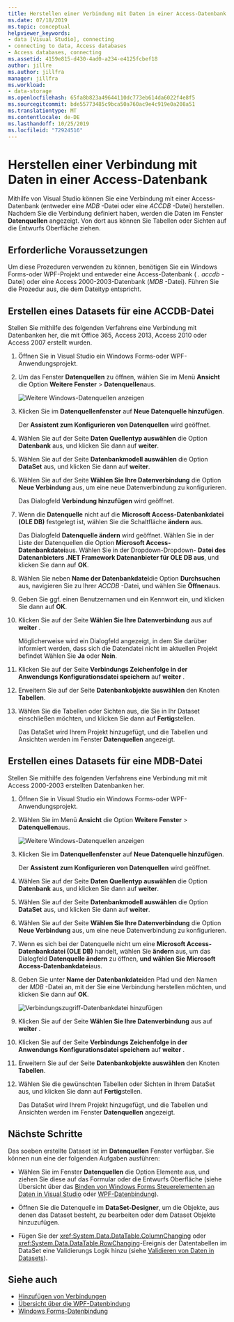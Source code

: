 ```yaml
---
title: Herstellen einer Verbindung mit Daten in einer Access-Datenbank
ms.date: 07/18/2019
ms.topic: conceptual
helpviewer_keywords:
- data [Visual Studio], connecting
- connecting to data, Access databases
- Access databases, connecting
ms.assetid: 4159e815-d430-4ad0-a234-e4125fcbef18
author: jillre
ms.author: jillfra
manager: jillfra
ms.workload:
- data-storage
ms.openlocfilehash: 65fa8b823a49644110dc773eb614da6022f4e8f5
ms.sourcegitcommit: bde55773485c9bca50a760ac9e4c919e0a208a51
ms.translationtype: MT
ms.contentlocale: de-DE
ms.lasthandoff: 10/25/2019
ms.locfileid: "72924516"
---
```

# <a name="connect-to-data-in-an-access-database"></a>Herstellen einer Verbindung mit Daten in einer Access-Datenbank

Mithilfe von Visual Studio können Sie eine Verbindung mit einer Access-Datenbank (entweder eine *MDB* -Datei oder eine *ACCDB* -Datei) herstellen. Nachdem Sie die Verbindung definiert haben, werden die Daten im Fenster **Datenquellen** angezeigt. Von dort aus können Sie Tabellen oder Sichten auf die Entwurfs Oberfläche ziehen.

## <a name="prerequisites"></a>Erforderliche Voraussetzungen

Um diese Prozeduren verwenden zu können, benötigen Sie ein Windows Forms-oder WPF-Projekt und entweder eine Access-Datenbank ( *. accdb* -Datei) oder eine Access 2000-2003-Datenbank (*MDB* -Datei). Führen Sie die Prozedur aus, die dem Dateityp entspricht.

## <a name="create-a-dataset-for-an-accdb-file"></a>Erstellen eines Datasets für eine ACCDB-Datei

Stellen Sie mithilfe des folgenden Verfahrens eine Verbindung mit Datenbanken her, die mit Office 365, Access 2013, Access 2010 oder Access 2007 erstellt wurden.

1. Öffnen Sie in Visual Studio ein Windows Forms-oder WPF-Anwendungsprojekt.

2. Um das Fenster **Datenquellen** zu öffnen, wählen Sie im Menü **Ansicht** die Option **Weitere Fenster**  > **Datenquellen**aus.

   ![Weitere Windows-Datenquellen anzeigen](../data-tools/media/viewdatasources.png)

3. Klicken Sie im **Datenquellenfenster** auf **Neue Datenquelle hinzufügen**.

   Der **Assistent zum Konfigurieren von Datenquellen** wird geöffnet.

4. Wählen Sie auf der Seite **Daten Quellentyp auswählen** die Option **Datenbank** aus, und klicken Sie dann auf **weiter**.

5. Wählen Sie auf der Seite **Datenbankmodell auswählen** die Option **DataSet** aus, und klicken Sie dann auf **weiter**.

6. Wählen Sie auf der Seite **Wählen Sie Ihre Datenverbindung** die Option **Neue Verbindung** aus, um eine neue Datenverbindung zu konfigurieren.

   Das Dialogfeld **Verbindung hinzufügen** wird geöffnet.

7. Wenn die **Datenquelle** nicht auf die **Microsoft Access-Datenbankdatei (OLE DB)** festgelegt ist, wählen Sie die Schaltfläche **ändern** aus.

   Das Dialogfeld **Datenquelle ändern** wird geöffnet. Wählen Sie in der Liste der Datenquellen die Option **Microsoft Access-Datenbankdatei**aus. Wählen Sie in der Dropdown-Dropdown- **Datei des Datenanbieters** **.NET Framework Datenanbieter für OLE DB aus**, und klicken Sie dann auf **OK**.

8. Wählen Sie neben **Name der Datenbankdatei**die Option **Durchsuchen** aus, navigieren Sie zu Ihrer *ACCDB* -Datei, und wählen Sie **Öffnen**aus.

9. Geben Sie ggf. einen Benutzernamen und ein Kennwort ein, und klicken Sie dann auf **OK**.

10. Klicken Sie auf der Seite **Wählen Sie Ihre Datenverbindung** aus auf **weiter** .

    Möglicherweise wird ein Dialogfeld angezeigt, in dem Sie darüber informiert werden, dass sich die Datendatei nicht im aktuellen Projekt befindet Wählen Sie **Ja** oder **Nein**.

11. Klicken Sie auf der Seite **Verbindungs Zeichenfolge in der Anwendungs Konfigurationsdatei speichern** auf **weiter** .

12. Erweitern Sie auf der Seite **Datenbankobjekte auswählen** den Knoten **Tabellen**.

13. Wählen Sie die Tabellen oder Sichten aus, die Sie in Ihr Dataset einschließen möchten, und klicken Sie dann auf **Fertig**stellen.

    Das DataSet wird Ihrem Projekt hinzugefügt, und die Tabellen und Ansichten werden im Fenster **Datenquellen** angezeigt.

## <a name="create-a-dataset-for-an-mdb-file"></a>Erstellen eines Datasets für eine MDB-Datei

Stellen Sie mithilfe des folgenden Verfahrens eine Verbindung mit mit Access 2000-2003 erstellten Datenbanken her.

1. Öffnen Sie in Visual Studio ein Windows Forms-oder WPF-Anwendungsprojekt.

2. Wählen Sie im Menü **Ansicht** die Option **Weitere Fenster**  > **Datenquellen**aus.

   ![Weitere Windows-Datenquellen anzeigen](../data-tools/media/viewdatasources.png)

3. Klicken Sie im **Datenquellenfenster** auf **Neue Datenquelle hinzufügen**.

    Der **Assistent zum Konfigurieren von Datenquellen** wird geöffnet.

4. Wählen Sie auf der Seite **Daten Quellentyp auswählen** die Option **Datenbank** aus, und klicken Sie dann auf **weiter**.

5. Wählen Sie auf der Seite **Datenbankmodell auswählen** die Option **DataSet** aus, und klicken Sie dann auf **weiter**.

6. Wählen Sie auf der Seite **Wählen Sie Ihre Datenverbindung** die Option **Neue Verbindung** aus, um eine neue Datenverbindung zu konfigurieren.

7. Wenn es sich bei der Datenquelle nicht um eine **Microsoft Access-Datenbankdatei (OLE DB)** handelt, wählen Sie **ändern** aus, um das Dialogfeld **Datenquelle ändern** zu öffnen, **und wählen Sie** **Microsoft Access-Datenbankdatei**aus.

8. Geben Sie unter **Name der Datenbankdatei**den Pfad und den Namen der *MDB* -Datei an, mit der Sie eine Verbindung herstellen möchten, und klicken Sie dann auf **OK**.

   ![Verbindungszugriff-Datenbankdatei hinzufügen](../data-tools/media/add-connection-access-db.png)

9. Klicken Sie auf der Seite **Wählen Sie Ihre Datenverbindung** aus auf **weiter** .

10. Klicken Sie auf der Seite **Verbindungs Zeichenfolge in der Anwendungs Konfigurationsdatei speichern** auf **weiter** .

11. Erweitern Sie auf der Seite **Datenbankobjekte auswählen** den Knoten **Tabellen**.

12. Wählen Sie die gewünschten Tabellen oder Sichten in Ihrem DataSet aus, und klicken Sie dann auf **Fertig**stellen.

    Das DataSet wird Ihrem Projekt hinzugefügt, und die Tabellen und Ansichten werden im Fenster **Datenquellen** angezeigt.

## <a name="next-steps"></a>Nächste Schritte

Das soeben erstellte Dataset ist im **Datenquellen** Fenster verfügbar. Sie können nun eine der folgenden Aufgaben ausführen:

- Wählen Sie im Fenster **Datenquellen** die Option Elemente aus, und ziehen Sie diese auf das Formular oder die Entwurfs Oberfläche (siehe Übersicht über das [Binden von Windows Forms Steuerelementen an Daten in Visual Studio](../data-tools/bind-windows-forms-controls-to-data-in-visual-studio.md) oder [WPF-Datenbindung](/dotnet/desktop-wpf/data/data-binding-overview)).

- Öffnen Sie die Datenquelle im **DataSet-Designer**, um die Objekte, aus denen das Dataset besteht, zu bearbeiten oder dem Dataset Objekte hinzuzufügen.

- Fügen Sie der <xref:System.Data.DataTable.ColumnChanging> oder <xref:System.Data.DataTable.RowChanging>-Ereignis der Datentabellen im DataSet eine Validierungs Logik hinzu (siehe [Validieren von Daten in Datasets](../data-tools/validate-data-in-datasets.md)).

## <a name="see-also"></a>Siehe auch

- [Hinzufügen von Verbindungen](../data-tools/add-new-connections.md)
- [Übersicht über die WPF-Datenbindung](/dotnet/framework/wpf/data/data-binding-overview)
- [Windows Forms-Datenbindung](/dotnet/framework/winforms/data-binding-and-windows-forms)
